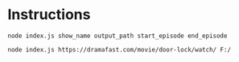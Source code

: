 # Instructions

```
node index.js show_name output_path start_episode end_episode

node index.js https://dramafast.com/movie/door-lock/watch/ F:/
```
